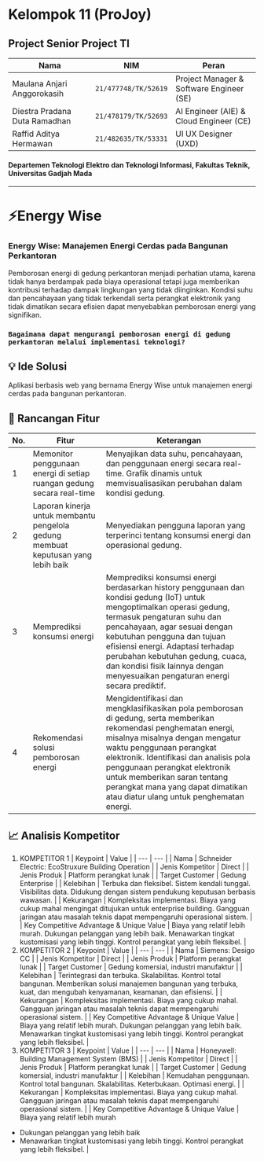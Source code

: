 # Kelompok 11 (ProJoy)
## Project Senior Project TI

| Nama | NIM | Peran |
| ---- | --- | ----- |
| Maulana Anjari Anggorokasih | `21/477748/TK/52619` | Project Manager & Software Engineer (SE) |
| Diestra Pradana Duta Ramadhan | `21/478179/TK/52693` | AI Engineer (AIE) & Cloud Engineer (CE) |
| Raffid Aditya Hermawan | `21/482635/TK/53331` | UI UX Designer (UXD) |


#### Departemen Teknologi Elektro dan Teknologi Informasi, Fakultas Teknik, Universitas Gadjah Mada

<hr>

# ⚡Energy Wise
### Energy Wise: Manajemen Energi Cerdas pada Bangunan Perkantoran

Pemborosan energi di gedung perkantoran menjadi perhatian utama, karena tidak hanya berdampak pada biaya operasional tetapi juga memberikan kontribusi terhadap dampak lingkungan yang tidak diinginkan. Kondisi suhu dan pencahayaan yang tidak terkendali serta perangkat elektronik yang tidak dimatikan secara efisien dapat menyebabkan pemborosan energi yang signifikan.

### `Bagaimana dapat mengurangi pemborosan energi di gedung perkantoran melalui implementasi teknologi?`

## 💡 Ide Solusi
Aplikasi berbasis web yang bernama Energy Wise untuk manajemen energi cerdas pada bangunan perkantoran.

## 🧩 Rancangan Fitur

| No. | Fitur | Keterangan |
| --- | ----- | ---------- |
|1| Memonitor penggunaan energi di setiap ruangan gedung secara real-time | Menyajikan data suhu, pencahayaan, dan penggunaan energi secara real-time. Grafik dinamis untuk memvisualisasikan perubahan dalam kondisi gedung. |
|2| Laporan kinerja untuk membantu pengelola gedung membuat keputusan yang lebih baik | Menyediakan pengguna laporan yang terperinci tentang konsumsi energi dan operasional gedung. |
|3| Memprediksi konsumsi energi | Memprediksi konsumsi energi berdasarkan history penggunaan dan kondisi gedung (IoT) untuk mengoptimalkan operasi gedung, termasuk pengaturan suhu dan pencahayaan, agar sesuai dengan kebutuhan pengguna dan tujuan efisiensi energi. Adaptasi terhadap perubahan kebutuhan gedung, cuaca, dan kondisi fisik lainnya dengan menyesuaikan pengaturan energi secara prediktif. |
|4| Rekomendasi solusi pemborosan energi | Mengidentifikasi dan mengklasifikasikan pola pemborosan di gedung, serta memberikan rekomendasi penghematan energi, misalnya misalnya dengan mengatur waktu penggunaan perangkat elektronik. Identifikasi dan analisis pola penggunaan perangkat elektronik untuk memberikan saran tentang perangkat mana yang dapat dimatikan atau diatur ulang untuk penghematan energi. |

## 📈 Analisis Kompetitor

1. KOMPETITOR 1
   | Keypoint | Value |
   | --- | --- |
   | Nama | Schneider Electric: EcoStruxure Building Operation |
   | Jenis Kompetitor | Direct |
   | Jenis Produk | Platform perangkat lunak |
   | Target Customer | Gedung Enterprise |
   | Kelebihan | Terbuka dan fleksibel. Sistem kendali tunggal. Visibilitas data. Didukung dengan sistem pendukung keputusan berbasis wawasan. |
   | Kekurangan | Kompleksitas implementasi. Biaya yang cukup mahal mengingat ditujukan untuk enterprise building. Gangguan jaringan atau masalah teknis dapat mempengaruhi operasional sistem. |
   | Key Competitive Advantage & Unique Value | Biaya yang relatif lebih murah. Dukungan pelanggan yang lebih baik. Menawarkan tingkat kustomisasi yang lebih tinggi. Kontrol perangkat yang lebih fleksibel. |
2. KOMPETITOR 2
   | Keypoint | Value |
   | --- | --- |
   | Nama | Siemens: Desigo CC |
   | Jenis Kompetitor | Direct |
   | Jenis Produk | Platform perangkat lunak |
   | Target Customer | Gedung komersial, industri manufaktur |
   | Kelebihan | Terintegrasi dan terbuka. Skalabilitas. Kontrol total bangunan. Memberikan solusi manajemen bangunan yang terbuka, kuat, dan mengubah kenyamanan, keamanan, dan efisiensi. |
   | Kekurangan | Kompleksitas implementasi. Biaya yang cukup mahal. Gangguan jaringan atau masalah teknis dapat mempengaruhi operasional sistem. |
   | Key Competitive Advantage & Unique Value | Biaya yang relatif lebih murah. Dukungan pelanggan yang lebih baik. Menawarkan tingkat kustomisasi yang lebih tinggi. Kontrol perangkat yang lebih fleksibel. |
3. KOMPETITOR 3
   | Keypoint | Value |
   | --- | --- |
   | Nama | Honeywell: Building Management System (BMS) |
   | Jenis Kompetitor | Direct |
   | Jenis Produk | Platform perangkat lunak |
   | Target Customer | Gedung komersial, industri manufaktur |
   | Kelebihan | Kemudahan penggunaan. Kontrol total bangunan. Skalabilitas. Keterbukaan. Optimasi energi. |
   | Kekurangan | Kompleksitas implementasi. Biaya yang cukup mahal. Gangguan jaringan atau masalah teknis dapat mempengaruhi operasional sistem. |
   | Key Competitive Advantage & Unique Value | Biaya yang relatif lebih murah
- Dukungan pelanggan yang lebih baik
- Menawarkan tingkat kustomisasi yang lebih tinggi. Kontrol perangkat yang lebih fleksibel. |
